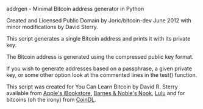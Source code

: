 addrgen - Minimal Bitcoin address generator in Python

Created and Licensed Public Domain by Joric/bitcoin-dev June 2012 with minor modifications by David Sterry.

This script generates a single Bitcoin address and prints it with its private key.

The Bitcoin address is generated using the compressed public key format.

If you wish to generate addresses based on a passphrase, a given private key, or some other option look at the commented lines in the test() function.

This script was created for You Can Learn Bitcoin by David R. Sterry available from
 [Apple's iBookstore](https://itunes.apple.com/us/book/you-can-learn-bitcoin/id569230042?mt=11), [Barnes & Noble's Nook](http://www.barnesandnoble.com/w/you-can-learn-bitcoin-david-r-sterry/1113581990), [Lulu](http://davidsterry.com/youcan) and for bitcoins (oh the irony) from [CoinDL](https://www.coindl.com/page/item/391).
